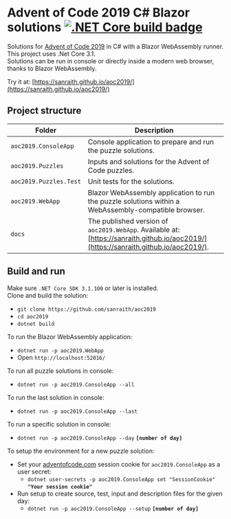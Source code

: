 # Advent of Code 2019 C# Blazor solutions [![.NET Core build badge](https://github.com/sanraith/aoc2019/workflows/.NET%20Core/badge.svg)](https://github.com/sanraith/aoc2019/actions)

Solutions for [Advent of Code 2019](https://adventofcode.com/2019) in C# with a Blazor WebAssembly runner. This project uses .Net Core 3.1.  
Solutions can be run in console or directly inside a modern web browser, thanks to Blazor WebAssembly.

Try it at: [https://sanraith.github.io/aoc2019/](https://sanraith.github.io/aoc2019/)

## Project structure

| Folder                 | Description
| ---                    | ---
| `aoc2019.ConsoleApp`   | Console application to prepare and run the puzzle solutions.
| `aoc2019.Puzzles`      | Inputs and solutions for the Advent of Code puzzles.
| `aoc2019.Puzzles.Test` | Unit tests for the solutions.
| `aoc2019.WebApp`       | Blazor WebAssembly application to run the puzzle solutions within a WebAssembly-compatible browser.
| `docs`                 | The published version of `aoc2019.WebApp`. Available at: [https://sanraith.github.io/aoc2019/](https://sanraith.github.io/aoc2019/).

## Build and run

Make sure `.NET Core SDK 3.1.100` or later is installed.  
Clone and build the solution:

- `git clone https://github.com/sanraith/aoc2019`
- `cd aoc2019`
- `dotnet build`

To run the Blazor WebAssembly application:

- `dotnet run -p aoc2019.WebApp`
- Open `http://localhost:52016/`

To run all puzzle solutions in console:

- `dotnet run -p aoc2019.ConsoleApp --all`

To run the last solution in console:

- `dotnet run -p aoc2019.ConsoleApp --last`

To run a specific solution in console:

- `dotnet run -p aoc2019.ConsoleApp --day` **`[number of day]`**

To setup the environment for a new puzzle solution:

- Set your [adventofcode.com](adventofcode.com) session cookie for `aoc2019.ConsoleApp` as a user secret:
  - `dotnet user-secrets -p aoc2019.ConsoleApp set "SessionCookie"` **`"Your session cookie"`**
- Run setup to create source, test, input and description files for the given day:
  - `dotnet run -p aoc2019.ConsoleApp --setup` **`[number of day]`**
